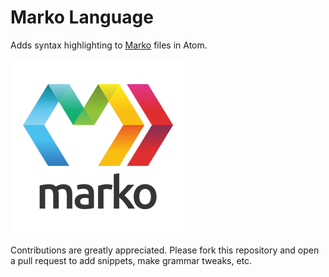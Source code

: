 # Marko Language

Adds syntax highlighting to [Marko](https://github.com/marko-js/marko) files in Atom.

![Marko Syntax](https://raw.githubusercontent.com/marko-js/branding/master/marko-logo-small-white-bg.png)

Contributions are greatly appreciated. Please fork this repository and open a pull request to add snippets, make grammar tweaks, etc.
